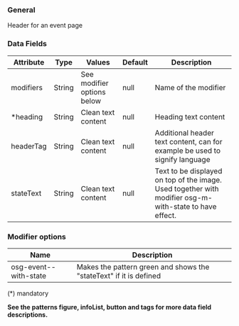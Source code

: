 ### General
Header for an event page

### Data Fields
| Attribute | Type | Values | Default | Description |
|---|---|---|---|---|
| modifiers | String | See modifier options below | null | Name of the modifier |
| *heading | String | Clean text content | null | Heading text content |
| headerTag | String | Clean text content | null | Additional header text content, can for example be used to signify language |
| stateText | String | Clean text content | null | Text to be displayed on top of the image. Used together with modifier osg-m-with-state to have effect. |

### Modifier options
| Name | Description |
|------|-------------|
| osg-event--with-state | Makes the pattern green and shows the "stateText" if it is defined |

(*) mandatory

**See the patterns figure, infoList, button and tags for more data field descriptions.**
